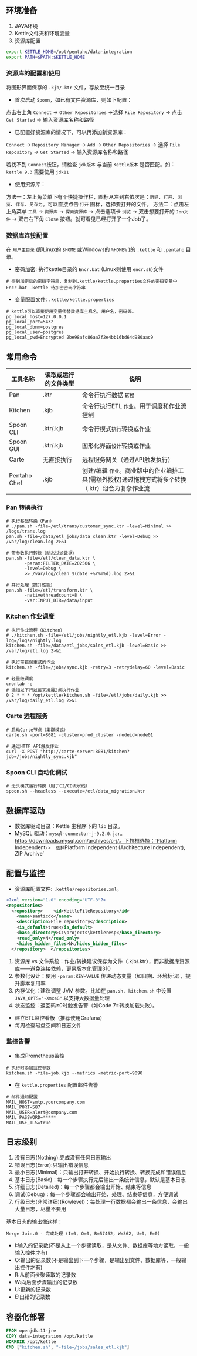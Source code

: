 ## 环境准备

1. JAVA环境
2. Kettle文件夹和环境变量
3. 资源库配置

```bash
export KETTLE_HOME=/opt/pentaho/data-integration
export PATH=$PATH:$KETTLE_HOME
```

### 资源库的配置和使用

将图形界面保存的 `.kjb/.ktr` 文件，存放至统一目录

- 首次启动 `Spoon`，如已有文件资源库，则如下配置：

点击右上角 `​​Connect`​​ → ​​​`Other Repositories`​​ → ​​选择 ​`​File Repository`​​ → 点击 `​​Get Started​​` → 输入资源库名称和路径

- 已配置好资源库的情况下，可以再添加新资源库：

`​​Connect` → `Repository Manager​​` → `Add` → `Other Repositories` → ​选择 `​​File Repository` → `​​Get Started​​` → 输入资源库名称和路径

若找不到 `Connect`​​按钮，请检查 `jdk版本` 与当前 `Kettle版本` 是否匹配。如：`kettle 9.3` 需要使用 `jdk11`

- 使用资源库：

方法一：左上角菜单下有个快捷操作栏，图标从左到右依次是：`新建`、`打开`、`浏览`、`保存`、`另存为`。可以直接点击 `打开` 图标，选择要打开的文件。
方法二：点击左上角菜单 `工具` → `资源库` → `探索资源库` → 点击选项卡 `浏览` → 双击想要打开的 `Jon文件`  →  双击右下角 `Close` 按钮。就可看见已经打开了一个Job了。

### 数据库连接配置

在 `用户主目录` (即Linux的 `$HOME` 或Windows的 `%HOME%` )的 `.kettle` 和 `.pentaho` 目录。

- 密码加密: 执行kettle目录的 `Encr.bat` (Linux则使用 `encr.sh`)文件

```
# 得到加密后的密码字符串，复制到.kettle/kettle.properties文件的密码变量中
Encr.bat -kettle 待加密密码字符串
```

- 变量配置文件: `.kettle/kettle.properties`

```
# kettle可以直接使用变量代替数据库主机名，用户名，密码等。
pg_local_host=127.0.0.1
pg_local_port=5432
pg_local_dbnm=postgres
pg_local_user=postgres
pg_local_pwd=Encrypted 2be98afc86aa7f2e4bb16bd64d980aac9
```

## 常用命令

|工具名称   | 读取或运行的文件类型 | 说明
|----------|----------------|----------------
|Pan      | .ktr          | 命令行执行数据 `转换`
|Kitchen  | .kjb          | 命令行执行ETL `作业`。用于调度和作业流控制
|Spoon CLI| .ktr/.kjb     | 命令行模式`执行`转换或作业
|Spoon GUI| .ktr/.kjb     | 图形化界面`设计`转换或作业
|Carte    | 无直接执行     | 远程服务网关（通过API触发执行）
|Pentaho Chef| .kjb      | 创建/编辑 `作业`。商业版中的作业编排工具(需额外授权)通过拖拽方式将多个转换（.ktr）组合为复杂作业流


### Pan 转换执行​

```
# 执行基础转换（Pan）
# ./pan.sh -file=/etl/trans/customer_sync.ktr -level=Minimal >> /logs/trans.log
pan.sh -file=/data/etl_jobs/data_clean.ktr -level=Debug >> /var/log/clean.log 2>&1

# 带参数执行转换（动态过滤数据）
pan.sh -file=/etl/clean_data.ktr \
       -param:FILTER_DATE=202506 \
       -level=Debug \
       >> /var/log/clean_$(date +%Y%m%d).log 2>&1

# 并行处理（提升性能）
pan.sh -file=/etl/transform.ktr \
       -nativethreadcount=8 \
       -var:INPUT_DIR=/data/input
```

### ​​Kitchen 作业调度​

```
# 执行作业流程（Kitchen）
# ./kitchen.sh -file=/etl/jobs/nightly_etl.kjb -level=Error -log=/logs/nightly.log
kitchen.sh -file=/data/etl_jobs/sales_etl.kjb -level=Basic >> /var/log/etl.log 2>&1

# 执行带错误重试的作业
kitchen.sh -file=/jobs/sync.kjb -retry=3 -retrydelay=60 -level=Basic

# 轻量级调度
crontab -e
# 添加以下行以每天凌晨2点执行作业
0 2 * * * /opt/kettle/kitchen.sh -file=/etl/jobs/daily.kjb >> /var/log/daily_etl.log 2>&1
```

### Carte 远程服务​

```
# 启动Carte节点（集群模式）
carte.sh -port=8081 -cluster=prod_cluster -nodeid=node01

# 通过HTTP API触发作业
curl -X POST "http://carte-server:8081/kitchen?job=/jobs/nightly_sync.kjb"
```

### Spoon CLI 自动化调试​

```
# 无头模式运行转换（用于CI/CD流水线）
spoon.sh --headless --execute=/etl/data_migration.ktr
```


## 数据库驱动

- 数据库驱动目录：Kettle 主程序下的 `lib` 目录。
- MySQL 驱动：`mysql-connector-j-9.2.0.jar`。https://downloads.mysql.com/archives/c-j/。下拉框选择：`Platform Independent` ->  选择 `Platform Independent (Architecture Independent), ZIP Archive` 


## 配置与监控

- 资源库配置文件: `.kettle/repositories.xml`。 

```.kettle/repositories.xml
<?xml version="1.0" encoding="UTF-8"?>
<repositories>
  <repository>    <id>KettleFileRepository</id>
    <name>santicdc</name>
    <description>File repository</description>
    <is_default>true</is_default>
    <base_directory>C:\projects\kettleresp</base_directory>
    <read_only>N</read_only>
    <hides_hidden_files>N</hides_hidden_files>
  </repository>  </repositories>
```

1. 资源库 vs 文件系统：作业/转换建议保存为文件（.kjb/.ktr），而非数据库资源库——避免连接依赖，更易版本化管理310
2. 参数化设计：使用 `-param:KEY=VALUE` 传递动态变量（如日期、环境标识），提升脚本复用率
3. 内存优化：建议调整 JVM 参数。比如在 `pan.sh, kitchen.sh` 中设置 `JAVA_OPTS="-Xmx4G"` 以支持大数据量处理
4. 状态监控：返回码≠0时触发告警（如Code 7=转换加载失败）。

- 建立ETL监控看板（推荐使用Grafana）
- 每周检查磁盘空间和日志文件


### 监控告警

- 集成Prometheus监控

```
# 执行时添加监控参数
kitchen.sh -file=job.kjb --metrics -metric-port=9090
```

- 在 `kettle.properties` 配置邮件告警

```kettle.properties
# 邮件通知配置
MAIL_HOST=smtp.yourcompany.com
MAIL_PORT=587
MAIL_USER=alert@company.com
MAIL_PASSWORD=*****
MAIL_USE_TLS=true
```


## 日志级别

1. 没有日志(Nothing):完成没有任何日志输出
2. 错误日志(Error):只输出错误信息
3. 最小日志(Minimal)：只输出打开转换、开始执行转换、转换完成和错误信息
4. 基本日志(Basic)：每一个步骤执行完后输出一条统计信息，默认是基本日志
5. 详细日志(Detailed)：每一个步骤都会输出开始、结束等信息
6. 调试(Debug)：每一个步骤都会输出开始、处理、结束等信息，方便调试
7. 行级日志(非常详细)(Rowlevel)：每处理一行数据都会输出一条信息，会输出大量日志，尽量不要用

基本日志的输出像这样：
```
Merge Join.0 - 完成处理 (I=0, O=0, R=57462, W=362, U=0, E=0)
```

- I:输入的记录数(不是从上一个步骤读取，是从文件、数据库等地方读取，一般输入控件才有)
- O:输出的记录数(不是输出到下一个步骤，是输出到文件、数据库等，一般输出控件才有)
- R:从前面步聚读取的记录数
- W:向后面步骤输出的记录数
- U:更新的记录数
- E:出错的记录数


## 容器化部署

```dockerfile
FROM openjdk:11-jre
COPY data-integration /opt/kettle
WORKDIR /opt/kettle
CMD ["kitchen.sh", "-file=/jobs/sales_etl.kjb"]
```